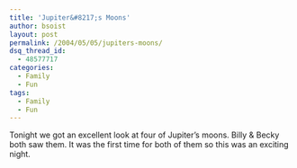 ```yaml
---
title: 'Jupiter&#8217;s Moons'
author: bsoist
layout: post
permalink: /2004/05/05/jupiters-moons/
dsq_thread_id:
  - 48577717
categories:
  - Family
  - Fun
tags:
  - Family
  - Fun
---
```

Tonight we got an excellent look at four of Jupiter&#8217;s moons. Billy & Becky both saw them. It was the first time for both of them so this was an exciting night.
